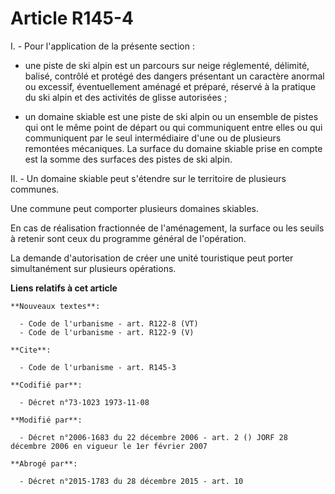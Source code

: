 # Article R145-4

I. - Pour l'application de la présente section :

- une piste de ski alpin est un parcours sur neige réglementé, délimité, balisé, contrôlé et protégé des dangers présentant
un caractère anormal ou excessif, éventuellement aménagé et préparé, réservé à la pratique du ski alpin et des activités de
glisse autorisées ;

- un domaine skiable est une piste de ski alpin ou un ensemble de pistes qui ont le même point de départ ou qui communiquent
entre elles ou qui communiquent par le seul intermédiaire d'une ou de plusieurs remontées mécaniques. La surface du domaine
skiable prise en compte est la somme des surfaces des pistes de ski alpin.

II. - Un domaine skiable peut s'étendre sur le territoire de plusieurs communes.

Une commune peut comporter plusieurs domaines skiables.

En cas de réalisation fractionnée de l'aménagement, la surface ou les seuils à retenir sont ceux du programme général de
l'opération.

La demande d'autorisation de créer une unité touristique peut porter simultanément sur plusieurs opérations.

**Liens relatifs à cet article**

	**Nouveaux textes**:

	  - Code de l'urbanisme - art. R122-8 (VT)
	  - Code de l'urbanisme - art. R122-9 (V)

	**Cite**:

	  - Code de l'urbanisme - art. R145-3

	**Codifié par**:

	  - Décret n°73-1023 1973-11-08

	**Modifié par**:

	  - Décret n°2006-1683 du 22 décembre 2006 - art. 2 () JORF 28 décembre 2006 en vigueur le 1er février 2007

	**Abrogé par**:

	  - Décret n°2015-1783 du 28 décembre 2015 - art. 10
